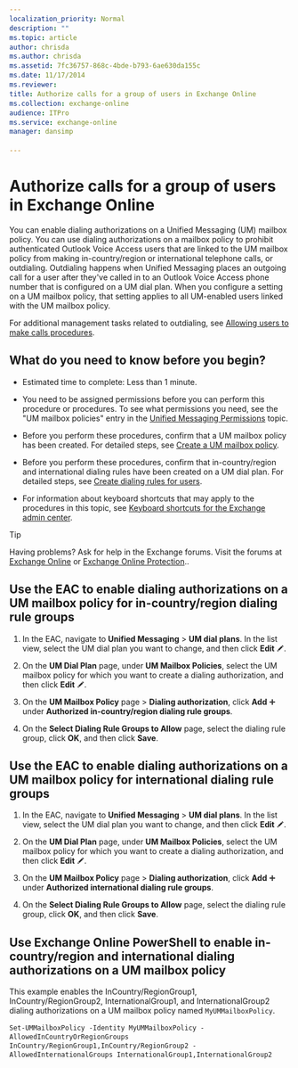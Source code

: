 ```yaml
---
localization_priority: Normal
description: ""
ms.topic: article
author: chrisda
ms.author: chrisda
ms.assetid: 7fc36757-868c-4bde-b793-6ae630da155c
ms.date: 11/17/2014
ms.reviewer: 
title: Authorize calls for a group of users in Exchange Online
ms.collection: exchange-online
audience: ITPro
ms.service: exchange-online
manager: dansimp

---
```


# Authorize calls for a group of users in Exchange Online

You can enable dialing authorizations on a Unified Messaging (UM) mailbox policy. You can use dialing authorizations on a mailbox policy to prohibit authenticated Outlook Voice Access users that are linked to the UM mailbox policy from making in-country/region or international telephone calls, or outdialing. Outdialing happens when Unified Messaging places an outgoing call for a user after they've called in to an Outlook Voice Access phone number that is configured on a UM dial plan. When you configure a setting on a UM mailbox policy, that setting applies to all UM-enabled users linked with the UM mailbox policy.

For additional management tasks related to outdialing, see [Allowing users to make calls procedures](allow-users-to-make-calls-procedures.md).

## What do you need to know before you begin?

- Estimated time to complete: Less than 1 minute.

- You need to be assigned permissions before you can perform this procedure or procedures. To see what permissions you need, see the "UM mailbox policies" entry in the [Unified Messaging Permissions](https://technet.microsoft.com/library/d326c3bc-8f33-434a-bf02-a83cc26a5498.aspx) topic.

- Before you perform these procedures, confirm that a UM mailbox policy has been created. For detailed steps, see [Create a UM mailbox policy](../../voice-mail-unified-messaging/set-up-voice-mail/create-um-mailbox-policy.md).

- Before you perform these procedures, confirm that in-country/region and international dialing rules have been created on a UM dial plan. For detailed steps, see [Create dialing rules for users](create-dialing-rules.md).

- For information about keyboard shortcuts that may apply to the procedures in this topic, see [Keyboard shortcuts for the Exchange admin center](../../accessibility/keyboard-shortcuts-in-admin-center.md).

> [!TIP]
> Having problems? Ask for help in the Exchange forums. Visit the forums at [Exchange Online](https://go.microsoft.com/fwlink/p/?linkId=267542) or [Exchange Online Protection](https://go.microsoft.com/fwlink/p/?linkId=285351)..

## Use the EAC to enable dialing authorizations on a UM mailbox policy for in-country/region dialing rule groups

1. In the EAC, navigate to **Unified Messaging** \> **UM dial plans**. In the list view, select the UM dial plan you want to change, and then click **Edit** ![Edit icon](../../media/ITPro_EAC_EditIcon.gif).

2. On the **UM Dial Plan** page, under **UM Mailbox Policies**, select the UM mailbox policy for which you want to create a dialing authorization, and then click **Edit** ![Edit icon](../../media/ITPro_EAC_EditIcon.gif).

3. On the **UM Mailbox Policy** page \> **Dialing authorization**, click **Add** ![Add Icon](../../media/ITPro_EAC_AddIcon.gif) under **Authorized in-country/region dialing rule groups**.

4. On the **Select Dialing Rule Groups to Allow** page, select the dialing rule group, click **OK**, and then click **Save**.

## Use the EAC to enable dialing authorizations on a UM mailbox policy for international dialing rule groups

1. In the EAC, navigate to **Unified Messaging** \> **UM dial plans**. In the list view, select the UM dial plan you want to change, and then click **Edit** ![Edit icon](../../media/ITPro_EAC_EditIcon.gif).

2. On the **UM Dial Plan** page, under **UM Mailbox Policies**, select the UM mailbox policy for which you want to create a dialing authorization, and then click **Edit** ![Edit icon](../../media/ITPro_EAC_EditIcon.gif).

3. On the **UM Mailbox Policy** page \> **Dialing authorization**, click **Add** ![Add Icon](../../media/ITPro_EAC_AddIcon.gif) under **Authorized international dialing rule groups**.

4. On the **Select Dialing Rule Groups to Allow** page, select the dialing rule group, click **OK**, and then click **Save**.

## Use Exchange Online PowerShell to enable in-country/region and international dialing authorizations on a UM mailbox policy

This example enables the InCountry/RegionGroup1, InCountry/RegionGroup2, InternationalGroup1, and InternationalGroup2 dialing authorizations on a UM mailbox policy named `MyUMMailboxPolicy`.

```
Set-UMMailboxPolicy -Identity MyUMMailboxPolicy -AllowedInCountryOrRegionGroups InCountry/RegionGroup1,InCountry/RegionGroup2 -AllowedInternationalGroups InternationalGroup1,InternationalGroup2
```
